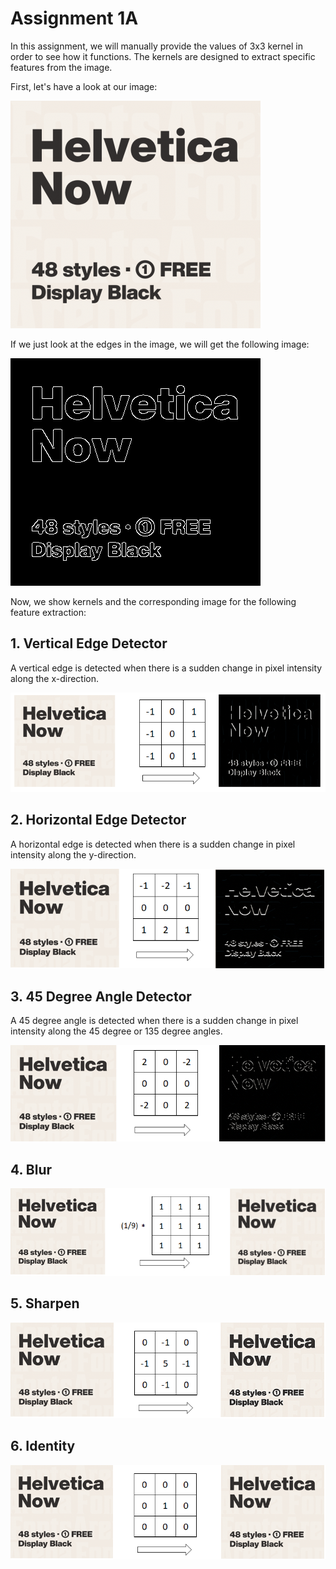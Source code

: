 # Assignment 1A #

In this assignment, we will manually provide the values of 3x3 kernel in order to see how it functions. The kernels are designed to extract specific features from the image. 

First, let's have a look at our image:

![alt text](Images/Helvetica_Normal.png)

If we just look at the edges in the image, we will get the following image:

![picture alt](Images/Helvetica_Edges.png)

Now, we show kernels and the corresponding image for the following feature extraction:

## 1. Vertical Edge Detector ##

A vertical edge is detected when there is a sudden change in pixel intensity along the x-direction.

![picture alt](Images/Vertical_Edge.png)

## 2. Horizontal Edge Detector ##

A horizontal edge is detected when there is a sudden change in pixel intensity along the y-direction.

![picture alt](Images/Horizontal_Edges.png)

## 3. 45 Degree Angle Detector ##

A 45 degree angle is detected when there is a sudden change in pixel intensity along the 45 degree or 135 degree angles.

![picture alt](Images/45_Degrees.png)

## 4. Blur ##


![picture alt](Images/Blur.png)

## 5. Sharpen ##


![picture alt](Images/Sharpen.png)

## 6. Identity ##


![picture alt](Images/Identity.png)
